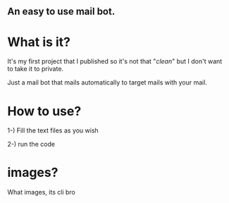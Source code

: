 ## An easy to use mail bot.

# What is it?
It's my first project that I published so it's not that "*clean*" but I don't want to take it to private.

Just a mail bot that mails automatically to target mails with your mail.

# How to use?
1-) Fill the text files as you wish

2-) run the code

# images?
What images, its cli bro
